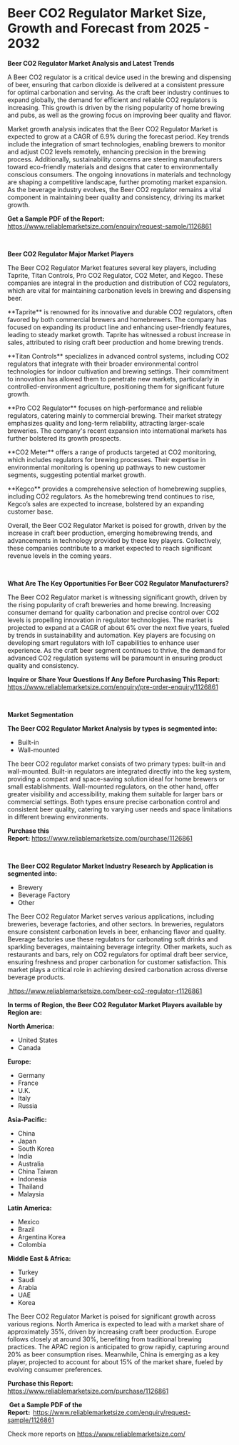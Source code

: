 <p><h1>Beer CO2 Regulator Market Size, Growth and Forecast from 2025 - 2032</h1></p><p><strong>Beer CO2 Regulator Market Analysis and Latest Trends</strong></p>
<p><p>A Beer CO2 regulator is a critical device used in the brewing and dispensing of beer, ensuring that carbon dioxide is delivered at a consistent pressure for optimal carbonation and serving. As the craft beer industry continues to expand globally, the demand for efficient and reliable CO2 regulators is increasing. This growth is driven by the rising popularity of home brewing and pubs, as well as the growing focus on improving beer quality and flavor.</p><p>Market growth analysis indicates that the Beer CO2 Regulator Market is expected to grow at a CAGR of 6.9% during the forecast period. Key trends include the integration of smart technologies, enabling brewers to monitor and adjust CO2 levels remotely, enhancing precision in the brewing process. Additionally, sustainability concerns are steering manufacturers toward eco-friendly materials and designs that cater to environmentally conscious consumers. The ongoing innovations in materials and technology are shaping a competitive landscape, further promoting market expansion. As the beverage industry evolves, the Beer CO2 regulator remains a vital component in maintaining beer quality and consistency, driving its market growth.</p></p>
<p><strong>Get a Sample PDF of the Report:&nbsp;</strong> <a href="https://www.reliablemarketsize.com/enquiry/request-sample/1126861?utm_campaign=2281&utm_medium=2&utm_source=Github&utm_content=ia&utm_term=09042025&utm_id=beer-co2-regulator">https://www.reliablemarketsize.com/enquiry/request-sample/1126861</a></p>
<p>&nbsp;</p>
<p><strong>Beer CO2 Regulator Major Market Players</strong></p>
<p><p>The Beer CO2 Regulator Market features several key players, including Taprite, Titan Controls, Pro CO2 Regulator, CO2 Meter, and Kegco. These companies are integral in the production and distribution of CO2 regulators, which are vital for maintaining carbonation levels in brewing and dispensing beer.</p><p>**Taprite** is renowned for its innovative and durable CO2 regulators, often favored by both commercial brewers and homebrewers. The company has focused on expanding its product line and enhancing user-friendly features, leading to steady market growth. Taprite has witnessed a robust increase in sales, attributed to rising craft beer production and home brewing trends.</p><p>**Titan Controls** specializes in advanced control systems, including CO2 regulators that integrate with their broader environmental control technologies for indoor cultivation and brewing settings. Their commitment to innovation has allowed them to penetrate new markets, particularly in controlled-environment agriculture, positioning them for significant future growth.</p><p>**Pro CO2 Regulator** focuses on high-performance and reliable regulators, catering mainly to commercial brewing. Their market strategy emphasizes quality and long-term reliability, attracting larger-scale breweries. The company's recent expansion into international markets has further bolstered its growth prospects.</p><p>**CO2 Meter** offers a range of products targeted at CO2 monitoring, which includes regulators for brewing processes. Their expertise in environmental monitoring is opening up pathways to new customer segments, suggesting potential market growth.</p><p>**Kegco** provides a comprehensive selection of homebrewing supplies, including CO2 regulators. As the homebrewing trend continues to rise, Kegco’s sales are expected to increase, bolstered by an expanding customer base.</p><p>Overall, the Beer CO2 Regulator Market is poised for growth, driven by the increase in craft beer production, emerging homebrewing trends, and advancements in technology provided by these key players. Collectively, these companies contribute to a market expected to reach significant revenue levels in the coming years.</p></p>
<p>&nbsp;</p>
<p><strong>What Are The Key Opportunities For Beer CO2 Regulator Manufacturers?</strong></p>
<p><p>The Beer CO2 Regulator market is witnessing significant growth, driven by the rising popularity of craft breweries and home brewing. Increasing consumer demand for quality carbonation and precise control over CO2 levels is propelling innovation in regulator technologies. The market is projected to expand at a CAGR of about 6% over the next five years, fueled by trends in sustainability and automation. Key players are focusing on developing smart regulators with IoT capabilities to enhance user experience. As the craft beer segment continues to thrive, the demand for advanced CO2 regulation systems will be paramount in ensuring product quality and consistency.</p></p>
<p><strong>Inquire or Share Your Questions If Any Before Purchasing This Report:</strong> <a href="https://www.reliablemarketsize.com/enquiry/pre-order-enquiry/1126861?utm_campaign=2281&utm_medium=2&utm_source=Github&utm_content=ia&utm_term=09042025&utm_id=beer-co2-regulator">https://www.reliablemarketsize.com/enquiry/pre-order-enquiry/1126861</a></p>
<p>&nbsp;</p>
<p><strong>Market Segmentation</strong></p>
<p><strong>The Beer CO2 Regulator Market Analysis by types is segmented into:</strong></p>
<p><ul><li>Built-in</li><li>Wall-mounted</li></ul></p>
<p><p>The beer CO2 regulator market consists of two primary types: built-in and wall-mounted. Built-in regulators are integrated directly into the keg system, providing a compact and space-saving solution ideal for home brewers or small establishments. Wall-mounted regulators, on the other hand, offer greater visibility and accessibility, making them suitable for larger bars or commercial settings. Both types ensure precise carbonation control and consistent beer quality, catering to varying user needs and space limitations in different brewing environments.</p></p>
<p><strong>Purchase this Report:&nbsp;</strong><a href="https://www.reliablemarketsize.com/purchase/1126861?utm_campaign=2281&utm_medium=2&utm_source=Github&utm_content=ia&utm_term=09042025&utm_id=beer-co2-regulator">https://www.reliablemarketsize.com/purchase/1126861</a></p>
<p>&nbsp;</p>
<p><strong>The Beer CO2 Regulator Market Industry Research by Application is segmented into:</strong></p>
<p><ul><li>Brewery</li><li>Beverage Factory</li><li>Other</li></ul></p>
<p><p>The Beer CO2 Regulator Market serves various applications, including breweries, beverage factories, and other sectors. In breweries, regulators ensure consistent carbonation levels in beer, enhancing flavor and quality. Beverage factories use these regulators for carbonating soft drinks and sparkling beverages, maintaining beverage integrity. Other markets, such as restaurants and bars, rely on CO2 regulators for optimal draft beer service, ensuring freshness and proper carbonation for customer satisfaction. This market plays a critical role in achieving desired carbonation across diverse beverage products.</p></p>
<p><a href="https://www.reliablemarketsize.com/beer-co2-regulator-r1126861?utm_campaign=2281&utm_medium=2&utm_source=Github&utm_content=ia&utm_term=09042025&utm_id=beer-co2-regulator">&nbsp;https://www.reliablemarketsize.com/beer-co2-regulator-r1126861</a></p>
<p><strong>In terms of Region, the Beer CO2 Regulator Market Players available by Region are:</strong></p>
<p>
    <p> <strong> North America: </strong>
        <ul>
            <li>United States</li>
            <li>Canada</li>
        </ul>
        </p> 
    <p> <strong> Europe: </strong>
        <ul>
            <li>Germany</li>
            <li>France</li>
            <li>U.K.</li>
            <li>Italy</li>
            <li>Russia</li>
        </ul>
        </p> 
    <p> <strong> Asia-Pacific: </strong>
        <ul>
            <li>China</li>
            <li>Japan</li>
            <li>South Korea</li>
            <li>India</li>
            <li>Australia</li>
            <li>China Taiwan</li>
            <li>Indonesia</li>
            <li>Thailand</li>
            <li>Malaysia</li>
        </ul>
        </p> 
    <p> <strong> Latin America: </strong>
        <ul>
            <li>Mexico</li>
            <li>Brazil</li>
            <li>Argentina Korea</li>
            <li>Colombia</li>
        </ul>
        </p> 
    <p> <strong> Middle East & Africa: </strong>
        <ul>
            <li>Turkey</li>
            <li>Saudi</li>
            <li>Arabia</li>
            <li>UAE</li>
            <li>Korea</li>
        </ul>
    </p>
    </p>
<p><p>The Beer CO2 Regulator Market is poised for significant growth across various regions. North America is expected to lead with a market share of approximately 35%, driven by increasing craft beer production. Europe follows closely at around 30%, benefiting from traditional brewing practices. The APAC region is anticipated to grow rapidly, capturing around 20% as beer consumption rises. Meanwhile, China is emerging as a key player, projected to account for about 15% of the market share, fueled by evolving consumer preferences.</p></p>
<p><strong>Purchase this Report: </strong><a href="https://www.reliablemarketsize.com/purchase/1126861?utm_campaign=2281&utm_medium=2&utm_source=Github&utm_content=ia&utm_term=09042025&utm_id=beer-co2-regulator">https://www.reliablemarketsize.com/purchase/1126861</a></p>
<p>&nbsp;<strong>Get a Sample PDF of the Report:&nbsp;&nbsp;</strong><a href="https://www.reliablemarketsize.com/enquiry/request-sample/1126861?utm_campaign=2281&utm_medium=2&utm_source=Github&utm_content=ia&utm_term=09042025&utm_id=beer-co2-regulator">https://www.reliablemarketsize.com/enquiry/request-sample/1126861</a></p>
<p><strong></strong></p>
<p>Check more reports on <a href="https://www.reliablemarketsize.com/?utm_campaign=2281&utm_medium=2&utm_source=Github&utm_content=ia&utm_term=09042025&utm_id=beer-co2-regulator">https://www.reliablemarketsize.com/</a></p>